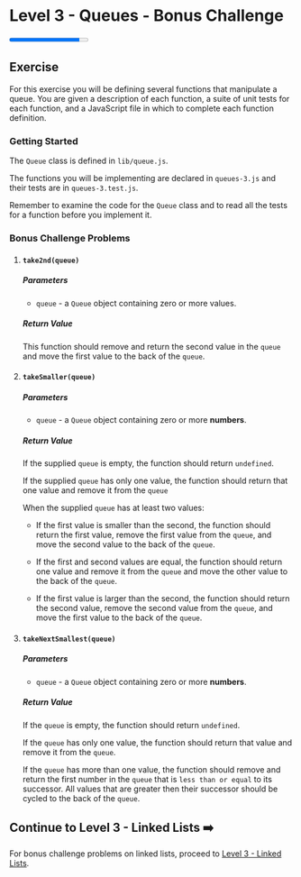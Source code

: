 # Level 3 - Queues - Bonus Challenge

<progress value="8" max="9"></progress>

## Exercise

For this exercise you will be defining several functions that manipulate a queue. You are given a description of each function, a suite of unit tests for each function, and a JavaScript file in which to complete each function definition.

### Getting Started

The `Queue` class is defined in `lib/queue.js`.

The functions you will be implementing are declared in `queues-3.js` and their tests are in `queues-3.test.js`.

Remember to examine the code for the `Queue` class and to read all the tests for a function before you implement it.

### Bonus Challenge Problems

1. #### `take2nd(queue)`

   ##### Parameters

   - `queue` - a `Queue` object containing zero or more values.

   ##### Return Value

   This function should remove and return the second value in the `queue` and move the first value to the back of the `queue`.

1. #### `takeSmaller(queue)`

   ##### Parameters

   - `queue` - a `Queue` object containing zero or more **numbers**.

   ##### Return Value

   If the supplied `queue` is empty, the function should return `undefined`.

   If the supplied `queue` has only one value, the function should return that one value and remove it from the `queue`

   When the supplied `queue` has at least two values:

   - If the first value is smaller than the second, the function should return the first value, remove the first value from the `queue`, and move the second value to the back of the `queue`.

   - If the first and second values are equal, the function should return one value and remove it from the `queue` and move the other value to the back of the `queue`.

   - If the first value is larger than the second, the function should return the second value, remove the second value from the `queue`, and move the first value to the back of the `queue`.

1. #### `takeNextSmallest(queue)`

   ##### Parameters

   - `queue` - a `Queue` object containing zero or more **numbers**.

   ##### Return Value

   If the `queue` is empty, the function should return `undefined`.

   If the `queue` has only one value, the function should return that value and remove it from the `queue`.

   If the `queue` has more than one value, the function should remove and return the first number in the `queue` that is `less than or equal` to its successor. All values that are greater then their successor should be cycled to the back of the `queue`.

## Continue to Level 3 - Linked Lists ➡️

For bonus challenge problems on linked lists, proceed to [Level 3 - Linked Lists](../linked-lists/).
